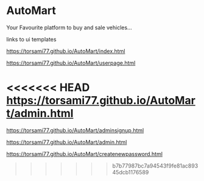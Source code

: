 # AutoMart

Your Favourite platform to buy and sale vehicles...

links to ui templates

https://torsami77.github.io/AutoMart/index.html

https://torsami77.github.io/AutoMart/userpage.html

<<<<<<< HEAD
https://torsami77.github.io/AutoMart/admin.html
=======
https://torsami77.github.io/AutoMart/adminsignup.html

https://torsami77.github.io/AutoMart/admin.html

https://torsami77.github.io/AutoMart/createnewpassword.html


>>>>>>> b7b77987bc7a94543f9fe81ac89345dcb1176589
